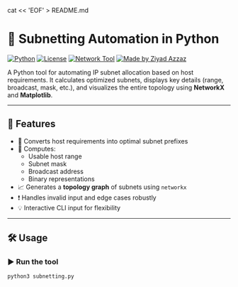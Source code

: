 cat << 'EOF' > README.md
# 🧮 Subnetting Automation in Python

[![Python](https://img.shields.io/badge/python-3.8%2B-blue)](https://www.python.org/)
[![License](https://img.shields.io/badge/license-MIT-green.svg)](LICENSE)
[![Network Tool](https://img.shields.io/badge/category-Networking-lightgrey)](https://en.wikipedia.org/wiki/Subnetwork)
[![Made by Ziyad Azzaz](https://img.shields.io/badge/author-ZiyadAzzaz-blueviolet)](https://github.com/ZiyadAzzaz)

A Python tool for automating IP subnet allocation based on host requirements. It calculates optimized subnets, displays key details (range, broadcast, mask, etc.), and visualizes the entire topology using **NetworkX** and **Matplotlib**.

---

## 📌 Features

- 🔢 Converts host requirements into optimal subnet prefixes
- 🧾 Computes:
  - Usable host range
  - Subnet mask
  - Broadcast address
  - Binary representations
- 📈 Generates a **topology graph** of subnets using `networkx`
- ❗ Handles invalid input and edge cases robustly
- 💡 Interactive CLI input for flexibility

---

## 🛠️ Usage

### ▶️ Run the tool
```bash
python3 subnetting.py

